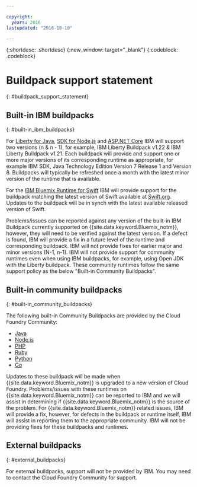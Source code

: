 ```yaml
---

copyright:
  years: 2016
lastupdated: "2016-10-10"

---
```


{:shortdesc: .shortdesc}
{:new_window: target="_blank"}
{:codeblock: .codeblock}

# Buildpack support statement
{: #buildpack_support_statement}


## Built-in IBM buildpacks
{: #built-in_ibm_buildpacks}

For [Liberty for Java](/docs/runtimes/liberty/index.html), [SDK for Node.js](/docs/runtimes/nodejs/index.html) and [ASP.NET Core](/docs/runtimes/dotnet/index.html) IBM will support two versions (n & n - 1), for example, IBM Liberty Buildpack v1.22 & IBM Liberty Buildpack v1.21. Each buildpack will provide and support one or more major versions of its corresponding runtime as appropriate, for example IBM SDK, Java Technology Edition Version 7 Release 1 and Version 8. Buildpacks will typically be refreshed once a month with the latest minor version of the runtime that is available. 

For the [IBM Bluemix Runtime for Swift](/docs/runtimes/swift/index.html) IBM will provide support for the buildpack matching the latest version of Swift available at [Swift.org](http://swift.org). Updates to the buildpack will be in synch with the latest available released version of Swift.

Problems/issues can be reported against any version of the built-in IBM Buildpack currently supported on {{site.data.keyword.Bluemix_notm}}, however, they will need to be verified against the latest version. If a defect is found, IBM will provide a fix in a future level of the runtime and corresponding buildpack. IBM will not provide fixes for earlier major and minor versions (N-1, n-1). IBM will not provide support for community runtimes even when using IBM buildpacks, for example, using Open JDK with the Liberty buildpack. These community runtimes follow the same support policy as the below "Built-in Community Buildpacks".

## Built-in community buildpacks
{: #built-in_community_buildpacks}

The following built-in Community Buildpacks are provided by the Cloud Foundry Community:

* [Java](/docs/runtimes/tomcat/index.html)
* [Node.js](https://github.com/cloudfoundry/nodejs-buildpack)
* [PHP](/docs/runtimes/php/index.html)
* [Ruby](/docs/runtimes/ruby/index.html)
* [Python](/docs/runtimes/python/index.html)
* [Go](/docs/runtimes/go/index.html)

Updates to these buildpack will be made when {{site.data.keyword.Bluemix_notm}} is upgraded to a new version of Cloud Foundry. Problems/issues with these runtimes on {{site.data.keyword.Bluemix_notm}} can be reported to IBM and we will assist in determining if {{site.data.keyword.Bluemix_notm}} is the source of the problem. For {{site.data.keyword.Bluemix_notm}} related issues, IBM will provide a fix, however, for defects in the buildpack or runtime itself, IBM will assist in reporting them to the appropriate community. IBM will not be providing fixes for these buildpacks and runtimes.

## External buildpacks
{: #external_buildpacks}


For external buildpacks, support will not be provided by IBM. You may need to contact the Cloud Foundry Community for support.
